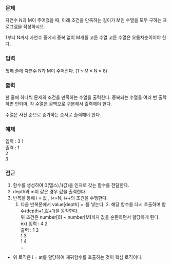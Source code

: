 ### 문제
자연수 N과 M이 주어졌을 때, 아래 조건을 만족하는 길이가 M인 수열을 모두 구하는 프로그램을 작성하시오.

1부터 N까지 자연수 중에서 중복 없이 M개를 고른 수열
고른 수열은 오름차순이어야 한다.


### 입력
첫째 줄에 자연수 N과 M이 주어진다. (1 ≤ M ≤ N ≤ 8)

### 출력
한 줄에 하나씩 문제의 조건을 만족하는 수열을 출력한다. 중복되는 수열을 여러 번 출력하면 안되며, 각 수열은 공백으로 구분해서 출력해야 한다.

수열은 사전 순으로 증가하는 순서로 출력해야 한다.

### 예제
입력 : 3 1 <br>
출력 : 1 <br> 2<br> 3

### 접근
1. 함수를 생성하여 0(뎁스),1(값)을 인자로 갖는 함수를 전달한다. 
2. depth와 m이 같은 경우 값을 출력한다.
3. 반복을 통해 i = 값 , i<=N, i++의 조건을 수행한다.
   1. 다음 반복문에서 value[depth] = i를 넣는다.
      2. 해당 함수를 다시 호출하며 함수(depth+1,값+1)을 동작한다.<br>
      위 조건은 number[0] ~ number[M]까지 값을 순환하면서 할당하게 된다.<br>
      ex) 입력 : 4 2 <br>
      출력 : 1 2<br> 1 3 <br> 1 4<br> ...
- 위 로직은 i = at를 할당하여 재귀함수를 호출하는 것이 핵심 로직이다.
